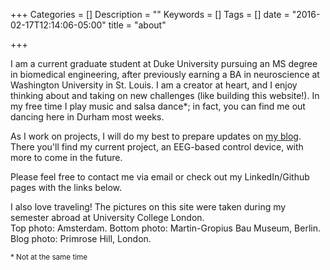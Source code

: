 +++
Categories = []
Description = ""
Keywords = []
Tags = []
date = "2016-02-17T12:14:06-05:00"
title = "about"

+++

I am a current graduate student at Duke University pursuing an MS degree in biomedical engineering, after previously
earning a BA in neuroscience at Washington University in St. Louis. I am a creator at heart, and I enjoy thinking about 
and taking on new challenges (like building this website!). In my free time I play music and salsa dance\*; in fact,
you can find me out dancing here in Durham most weeks. 

As I work on projects, I will do my best to prepare updates on [my blog](/blog/home/). There you'll find my current project, an 
EEG-based control device, with more to come in the future. 

Please feel free to contact me via email or check out my LinkedIn/Github pages with the links below.

I also love traveling! The pictures on this site were taken during my semester abroad at University College London.  
Top photo: Amsterdam. Bottom photo: Martin-Gropius Bau Museum, Berlin. Blog photo: Primrose Hill, London.

<sup>\* Not at the same time</sup>